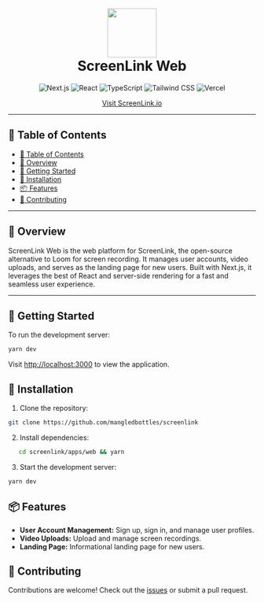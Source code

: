 <div align="center">
<h1 align="center">
<img src="./public/assets/screenlink.svg" width="100" />
<br>ScreenLink Web</h1>

<p align="center">
<img src="https://img.shields.io/badge/Next.js-000000.svg?style=flat-square&logo=Next.js&logoColor=white" alt="Next.js" />
<img src="https://img.shields.io/badge/React-61DAFB.svg?style=flat-square&logo=React&logoColor=black" alt="React" />
<img src="https://img.shields.io/badge/TypeScript-3178C6.svg?style=flat-square&logo=TypeScript&logoColor=white" alt="TypeScript" />
<img src="https://img.shields.io/badge/Tailwind_CSS-38B2AC.svg?style=flat-square&logo=Tailwind-CSS&logoColor=white" alt="Tailwind CSS" />
<img src="https://img.shields.io/badge/Vercel-000000.svg?style=flat-square&logo=Vercel&logoColor=white" alt="Vercel" />
</p>

<p align="center">
<a href="https://screenlink.io">Visit ScreenLink.io</a>
</p>

</div>

---

## 📖 Table of Contents

- [📖 Table of Contents](#-table-of-contents)
- [📍 Overview](#-overview)
- [🚀 Getting Started](#-getting-started)
- [🔧 Installation](#-installation)
- [📦 Features](#-features)
- [🤝 Contributing](#-contributing)

---

## 📍 Overview

ScreenLink Web is the web platform for ScreenLink, the open-source alternative to Loom for screen recording. It manages user accounts, video uploads, and serves as the landing page for new users. Built with Next.js, it leverages the best of React and server-side rendering for a fast and seamless user experience.

---

## 🚀 Getting Started

To run the development server:
```bash
yarn dev
```


Visit [http://localhost:3000](http://localhost:3000) to view the application.

## 🔧 Installation

1. Clone the repository:
```bash
git clone https://github.com/mangledbottles/screenlink
```


2. Install dependencies:
```bash
   cd screenlink/apps/web && yarn
```


3. Start the development server:
```bash
yarn dev
```


## 📦 Features

- **User Account Management:** Sign up, sign in, and manage user profiles.
- **Video Uploads:** Upload and manage screen recordings.
- **Landing Page:** Informational landing page for new users.

## 🤝 Contributing

Contributions are welcome! Check out the [issues](https://github.com/mangledbottles/screenlink-web/issues) or submit a pull request.
